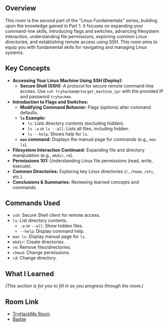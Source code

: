 ## Overview

This room is the second part of the "Linux Fundamentals" series, building upon the knowledge gained in Part 1. It focuses on expanding your command-line skills, introducing flags and switches, advancing filesystem interaction, understanding file permissions, exploring common Linux directories, and establishing remote access using SSH. This room aims to equip you with fundamental skills for navigating and managing Linux systems.

## Key Concepts

* **Accessing Your Linux Machine Using SSH (Deploy):**
    * **Secure Shell (SSH):** A protocol for secure remote command-line access. Use `ssh tryhackme@<target_machine_ip>` with the provided IP and password `tryhackme`.
* **Introduction to Flags and Switches:**
    * **Modifying Command Behavior:** Flags (options) alter command defaults.
    * **`ls` Example:**
        * `ls`: Lists directory contents (excluding hidden).
        * `ls -a` or `ls --all`: Lists all files, including hidden.
        * `ls --help`: Shows help for `ls`.
    * **`man` command:** Displays the manual page for commands (e.g., `man ls`).
* **Filesystem Interaction Continued:** Expanding file and directory manipulation (e.g., `mkdir`, `rm`).
* **Permissions 101:** Understanding Linux file permissions (read, write, execute).
* **Common Directories:** Exploring key Linux directories (`/`, `/home`, `/etc`, etc.).
* **Conclusions & Summaries:** Reviewing learned concepts and commands.

## Commands Used

* `ssh`: Secure Shell client for remote access.
* `ls`: List directory contents.
    * `-a` or `--all`: Show hidden files.
    * `--help`: Display command help.
* `man ls`: Display manual page for `ls`.
* `mkdir`: Create directories.
* `rm`: Remove files/directories.
* `chmod`: Change permissions.
* `cd`: Change directory.

## What I Learned

*(This section is for you to fill in as you progress through the room.)*

## Room Link

- [TryHackMe Room](https://tryhackme.com/room/linuxfundamentalspart2)
- [Badge](https://tryhackme.com/franz.cabigas/badges/terminaled)
